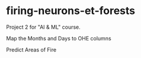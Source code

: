 # firing-neurons-et-forests

Project 2 for "AI &amp; ML" course.

Map the Months and Days to OHE columns

Predict Areas of Fire
